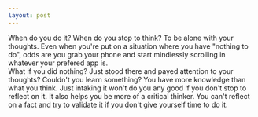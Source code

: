 ```yaml
---
layout: post
---
```

When do you do it? When do you stop to think? To be alone with your thoughts.
Even when you're put on a situation where you have "nothing to do", odds are you grab your phone and start mindlessly scrolling in whatever your prefered app is.  
What if you did nothing? Just stood there and payed attention to your thoughts? Couldn't you learn something? You have more knowledge than what you think. Just intaking it won't do you any good if you don't stop to reflect on it. It also helps you be more of a critical thinker. You can't reflect on a fact and try to validate it if you don't give yourself time to do it.